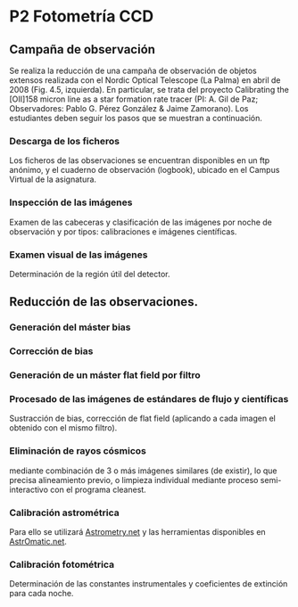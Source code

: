# P2 Fotometría CCD

## Campaña de observación 
Se realiza la reducción de una campaña de observación de objetos extensos realizada
con el Nordic Optical Telescope (La Palma) en abril de 2008 (Fig. 4.5, izquierda). En particular, se trata del proyecto Calibrating the [OII]158 micron line as a star formation rate tracer (PI: A. Gil de Paz; Observadores: Pablo G. Pérez González & Jaime Zamorano). Los estudiantes deben seguir los pasos que se muestran a continuación.

### Descarga de los ficheros
Los ficheros de las observaciones se encuentran disponibles en un ftp anónimo, y el cuaderno de observación (logbook), ubicado en el Campus Virtual de la asignatura.

### Inspección de las imágenes
Examen de las cabeceras y clasificación de las imágenes por noche de observación y por
tipos: calibraciones e imágenes científicas.

### Examen visual de las imágenes
Determinación de la región útil del detector.

## Reducción de las observaciones.

### Generación del máster bias
### Corrección de bias 
### Generación de un máster flat field por filtro
### Procesado de las imágenes de estándares de flujo y científicas
Sustracción de bias, corrección de flat field (aplicando a cada imagen el obtenido con el mismo filtro).
### Eliminación de rayos cósmicos
mediante combinación de 3 o más imágenes similares (de existir), lo que precisa alineamiento previo, o limpieza individual mediante proceso semi-interactivo con el programa cleanest.

### Calibración astrométrica
Para ello se utilizará [Astrometry.net](http://astrometry.net/) y las herramientas disponibles en [AstrOmatic.net](15http://www.astromatic.net/).

### Calibración fotométrica
Determinación de las constantes instrumentales y coeficientes de extinción para cada noche.